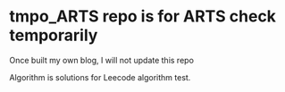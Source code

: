# tmpo_ARTS repo is for ARTS check temporarily 
Once built my own blog, I will not update this repo

Algorithm is solutions for Leecode algorithm test.
